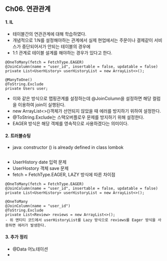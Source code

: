 ## Ch06. 연관관계
#### 1. IL
- 테이블간의 연관관계에 대해 학습하였다.
- 개념적으로 1:N를 설정해야하는 관계에서 실제 현업에서는 주문이나 결제같이 서비스가 중단되어서가 안되는 테이블의 경우에
- 1:1 관계로 테이블 설계를 해야하는 경우가 있다고 한다.
```
@OneToMany(fetch = FetchType.EAGER)
@JoinColumn(name = "user_id", insertable = false, updatable = false)
private List<UserHistory> userHistoryList = new ArrayList<>();

@ManyToOne()
@ToString.Exclude
private Users user;
```
- 이와 같은 방식으로 맵핑관계를 설정하는데 @JoinColumn을 설정하면 해당 컬럼을 이용하여 join이 실행된다.
- new ArrayList<>()객체가 선언되지 않았을 때 에러를 방지하기 위하여 설정한다.
- @ToString.Exclude는 스택오버플로우 문제를 방지하기 위해 설정한다.
- EAGER 방식은 해당 객체를 영속적으로 사용하겠다는 의미이다.

#### 2. 트러블슈팅
- java: constructor () is already defined in class lombok
```

```
- UserHistory date 입력 문제
- UserHostory 객체 save 문제
- fetch = FetchType.EAGER, LAZY 방식에 따른 차이점
```
@OneToMany(fetch = FetchType.EAGER)
@JoinColumn(name = "user_id", insertable = false, updatable = false)
private List<UserHistory> userHistoryList = new ArrayList<>();

@OneToMany
@JoinColumn(name = "user_id")
@ToString.Exclude
private List<Review> reviews = new ArrayList<>();
- 위 엔티티 코드에서 userHistoryList를 Lazy 방식으로 reviews를 Eager 방식을 사용하면 에러가 발생한다.
```

#### 3. 추가 정리
- @Data 어노테이션
- 